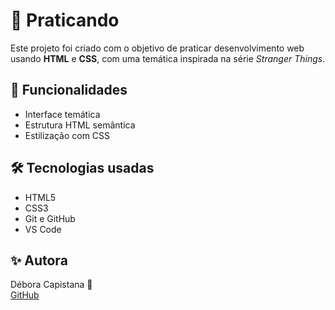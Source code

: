 # 👾 Praticando

Este projeto foi criado com o objetivo de praticar desenvolvimento web usando **HTML** e **CSS**, com uma temática inspirada na série *Stranger Things*.

## 🔮 Funcionalidades

- Interface temática
- Estrutura HTML semântica
- Estilização com CSS

## 🛠️ Tecnologias usadas

- HTML5
- CSS3
- Git e GitHub
- VS Code

## ✨ Autora

Débora Capistana 💜  
[GitHub](https://github.com/DeboraCapistana)
